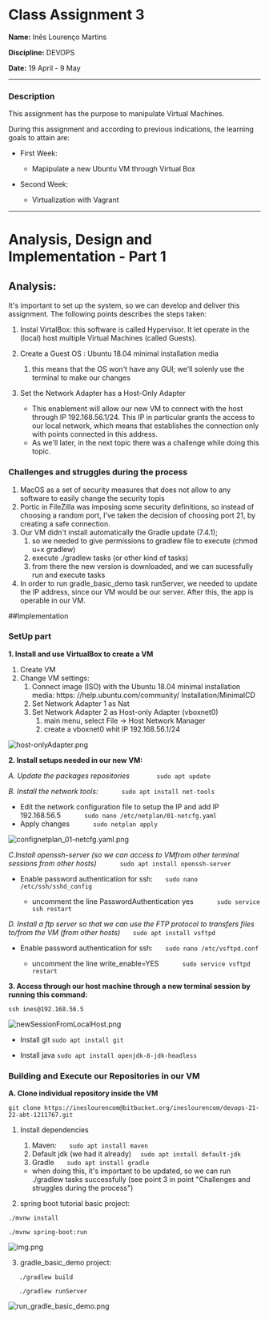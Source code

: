 # Class Assignment 3

**Name:** Inês Lourenço Martins

**Discipline:** DEVOPS

**Date:** 19 April - 9 May


----------------------------------------------------------------------

### Description

This assignment has the purpose to manipulate Virtual Machines.

During this assignment and according to previous indications, the learning goals to attain are:

- First Week:
  - Mapipulate a new Ubuntu VM through Virtual Box
  
- Second Week:
  - Virtualization with Vagrant


--- 

# Analysis, Design and Implementation - Part 1

## Analysis:
It's important to set up the system, so we can develop and deliver this assignment. The following points describes
the steps taken:

1. Instal VirtalBox: this software is called Hypervisor. It let operate in the (local) host multiple 
Virtual Machines (called Guests).

2. Create a Guest OS : Ubuntu 18.04 minimal installation media
   1. this means that the OS won't have any GUI; we'll solenly use the terminal to make our changes

3. Set the Network Adapter has a Host-Only Adapter 
   - This enablement will allow our new VM to connect with the host through IP 192.168.56.1/24. This IP in particular
grants the access to our local network, which means that establishes the connection only with points connected in this address.
   - As we'll later, in the next topic there was a challenge while doing this topic.






### Challenges and struggles during the process

1. MacOS as a set of security measures that does not allow to any software to easily change the security topis
2. Portic in FileZilla was imposing some security definitions, so instead of choosing a random port, I've taken the decision
of choosing port 21, by creating a safe connection. 
3. Our VM didn't install automatically the Gradle update (7.4.1);
   1. so we needed to give permissions to gradlew file to execute (chmod u+x gradlew)
   2. execute ./gradlew tasks (or other kind of tasks)
   3. from there the new version is downloaded, and we can sucessfully run and execute tasks
4. In order to run gradle_basic_demo task runServer, we needed to update the IP address, since our VM would be our server.
After this, the app is operable in our VM.

##Implementation

### SetUp part
**1. Install and use VirtualBox to create a VM**
   1. Create VM
   2. Change VM settings:
      1. Connect image (ISO) with the Ubuntu 18.04 minimal installation media: https: //help.ubuntu.com/community/ Installation/MinimalCD 
      2. Set Network Adapter 1 as Nat 
      3. Set Network Adapter 2 as Host-only Adapter (vboxnet0)
         1. main menu, select File -> Host Network Manager
         2. create a vboxnet0 whit IP 192.168.56.1/24

   ![host-onlyAdapter.png](1.host-onlyAdapter.png)


**2. Install setups needed in our new VM:**

   _A. Update the packages repositories_
`       sudo apt update`


   _B. Install the network tools:_
`      sudo apt install net-tools`

- Edit the network configuration file to setup the IP and add IP 192.168.56.5
`      sudo nano /etc/netplan/01-netcfg.yaml`
- Apply changes
`      sudo netplan apply`

![confignetplan_01-netcfg.yaml.png](2.confignetplan_01-netcfg.yaml.png)



   _C.Install openssh-server (so we can access to VMfrom other terminal sessions from other hosts)_
   `      sudo apt install openssh-server` 

- Enable password authentication for ssh:
      `   sudo nano /etc/ssh/sshd_config`

  - uncomment the line PasswordAuthentication yes 
        `      sudo service ssh restart`


_D. Install a ftp server so that we can use the FTP protocol to transfers files to/from the VM (from other hosts)_
     `   sudo apt install vsftpd`
- Enable password authentication for ssh:
`   sudo nano /etc/vsftpd.conf`   
   
   - uncomment the line write_enable=YES
`      sudo service vsftpd restart`




**3. Access through our host machine through a new terminal session by running this command:**

   `ssh ines@192.168.56.5`

![newSessionFromLocalHost.png](3.newSessionFromLocalHost.png)


- Install git
  `sudo apt install git`

- Install java
`sudo apt install openjdk-8-jdk-headless`


### Building and Execute our Repositories in our VM

**A. Clone individual repository inside the VM**

`git clone https://ineslourencom@bitbucket.org/ineslourencom/devops-21-22-abt-1211767.git
`

1. Install dependencies
   1. Maven:
`   sudo apt install maven`
   2. Default jdk (we had it already)
`   sudo apt install default-jdk
`   
   3. Gradle
      `   sudo apt install gradle`
    - when doing this, it's important to be updated, so we can run ./gradlew tasks successfully
(see point 3 in point "Challenges and struggles during the process")

2. spring boot tutorial basic project:

`./mvnw install`

`./mvnw spring-boot:run`

![img.png](4.run_springboot_tutorial_basic.png)


3. gradle_basic_demo project:

`   ./gradlew build`

`   ./gradlew runServer`


![run_gradle_basic_demo.png](5.run_gradle_basic_demo.png)
   










   


